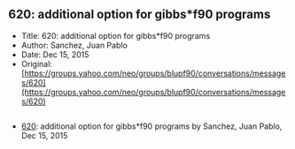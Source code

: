 ## 620: additional option for gibbs*f90 programs

- Title: 620: additional option for gibbs*f90 programs
- Author: Sanchez, Juan Pablo
- Date: Dec 15, 2015
- Original: [https://groups.yahoo.com/neo/groups/blupf90/conversations/messages/620](https://groups.yahoo.com/neo/groups/blupf90/conversations/messages/620)

```

```

- [620](0620.md): additional option for gibbs*f90 programs by Sanchez, Juan Pablo, Dec 15, 2015
